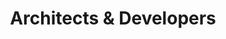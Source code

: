 ---
title: Architects & Developers
heroEnabled: true
heroImage: /images/architects-and-developers/hero.jpg
heroTitle: Competition for the New Administration Centre in Rawson
heroCredit: LABA + PIEZA
studioEnabled: true
studioTitle: The Studio.
studioText: Our team at Sharp Studio is composed of sworn perfectionists; Architects, 3D artists, and designers dedicated to the production of visual and technical solutions for architecture and real estate developments.
studioLinkText: To meet us click here.
studioSlider:
  - image: /images/architects-and-developers/studio-slider-1.jpg
    title: Munich Market
    credit: Whitekitchen
    type: image
  - image: /images/architects-and-developers/studio-slider-2.jpg
    title: Concurso ITBA
    credit: Matías Beccar Varela, Pablo Katz, Ignacio Beccar Varela
    type: image
  - image: /images/architects-and-developers/studio-slider-3.jpg
    title: Paris Rooftop
    credit: Whitekitchen
    type: image
servicesEnabled: true
servicesTitle: Services.
servicesText: We offer tailor made solutions to all of our clients with the objective of making unbuilt projects into a reality. We do so by creating state of the art high definition images for each project as well as immersive strategies to captivate investors and potential clients alike.
servicesLinkText: Click here for detailed information on each of our specific services.
servicesImage: /images/architects-and-developers/services.jpg
servicesImageCaption: Ixou Brusco
servicesImageCredit: Klotz, Minond, Hauser
servicesSlider:
  - image: /images/architects-and-developers/services-slider-1.mp4
    title: Palermo Green
    credit: ATV
    type: video
  - image: /images/architects-and-developers/services-slider-2.jpg
    title: Palermo Green
    credit: ATV
    type: panoram
immersiveServicesEnabled: true
immersiveServicesText: At Sharp Studio Visuals we have countless options for bringing architecture to life even when it's not yet built. To do so, we rely on our highly trained human resources and state-of-the-art technology. That is why we offer 3D virtual tours, 360 experiences, and even tools to visualize projects in Virtual Reality to take the adventure of architecture to the next level.
immersiveServicesLinkText: To experience our immersive services click here.
immersiveServicesImage: /images/architects-and-developers/services-360.jpg
immersiveServicesSlider:
  - image: /images/architects-and-developers/immersive-services-slider-1.jpg
    title: Ixou Mini
    credit: Monoblock
    type: image
  - image: /images/architects-and-developers/immersive-services-slider-2.jpg
    title: Ixou Mini
    credit: Monoblock
    type: two-column
    theme: dark
---